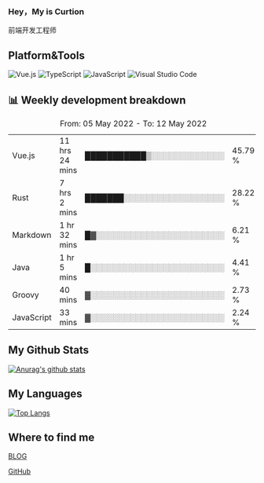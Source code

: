 ### Hey，My is Curtion
前端开发工程师
## Platform&Tools

![Vue.js](https://img.shields.io/badge/-Vue.js-4FC08D?style=flat-square&logo=Vue.js&logoColor=white)
![TypeScript](https://img.shields.io/badge/-TypeScript-007ACC?style=flat-square&logo=typescript&logoColor=white)
![JavaScript](https://img.shields.io/badge/-JavaScript-F7DF1E?style=flat-square&logo=javascript&logoColor=black)
![Visual Studio Code](https://img.shields.io/badge/-VSCode-007ACC?style=flat-square&logo=Visual-Studio-Code&logoColor=white)

## 📊 Weekly development breakdown

<!--START_SECTION:waka-->

<table><caption>From: 05 May 2022 - To: 12 May 2022</caption><tr><td>Vue.js</td><td>11 hrs 24 mins</td><td>███████████▒░░░░░░░░░░░░░</td><td>45.79 %</td></tr><tr><td>Rust</td><td>7 hrs 2 mins</td><td>███████░░░░░░░░░░░░░░░░░░</td><td>28.22 %</td></tr><tr><td>Markdown</td><td>1 hr 32 mins</td><td>█▓░░░░░░░░░░░░░░░░░░░░░░░</td><td>6.21 %</td></tr><tr><td>Java</td><td>1 hr 5 mins</td><td>█░░░░░░░░░░░░░░░░░░░░░░░░</td><td>4.41 %</td></tr><tr><td>Groovy</td><td>40 mins</td><td>▓░░░░░░░░░░░░░░░░░░░░░░░░</td><td>2.73 %</td></tr><tr><td>JavaScript</td><td>33 mins</td><td>▓░░░░░░░░░░░░░░░░░░░░░░░░</td><td>2.24 %</td></tr></table>

<!--END_SECTION:waka-->

## My Github Stats

[![Anurag's github stats](https://github-readme-stats.vercel.app/api?username=curtion&count_private=true&show_icons=true&theme=onedark)](https://github.com/anuraghazra/github-readme-stats)

## My Languages

[![Top Langs](https://github-readme-stats.vercel.app/api/top-langs/?username=curtion&layout=compact)](https://github.com/anuraghazra/github-readme-stats)

## Where to find me

[BLOG](https://blog.3gxk.net)

[GitHub](https://github.com/Curtion)
